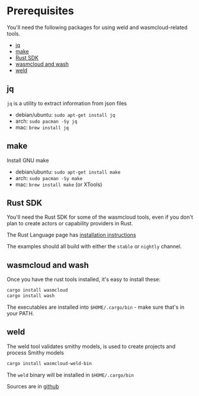 # Prerequisites

You'll need the following packages for using weld and wasmcloud-related tools.
- [jq](#jq)
- [make](#make)
- [Rust SDK](#rust-sdk)
- [wasmcloud and wash](#wasmcloud-and-wash)
- [weld](#weld)

## jq

`jq` is a utility to extract information from json files

- debian/ubuntu: `sudo apt-get install jq`
- arch: `sudo pacman -Sy jq`
- mac: `brew install jq`


## make

Install GNU make

- debian/ubuntu: `sudo apt-get install make`
- arch: `sudo pacman -Sy make`  
- mac: `brew install make` (or XTools)


## Rust SDK

You'll need the Rust SDK for some of the wasmcloud tools, even if you don't plan to create actors or capability providers in Rust.

The Rust Language page has [installation instructions](https://www.rust-lang.org/tools/install0)

The examples should all build with either the `stable` or `nightly` channel.


## wasmcloud and wash

Once you have the rust tools installed, it's easy to install these:

```sh
cargo install wasmcloud
cargo install wash
```

The executables are installed into `$HOME/.cargo/bin` - make sure that's in your PATH.


## weld

The weld tool validates smithy models, is used to create projects and process Smithy models

```sh
cargo install wasmcloud-weld-bin
```

The `weld` binary will be installed in `$HOME/.cargo/bin`

Sources are in [github](https://github.com/wasmcloud/weld)



